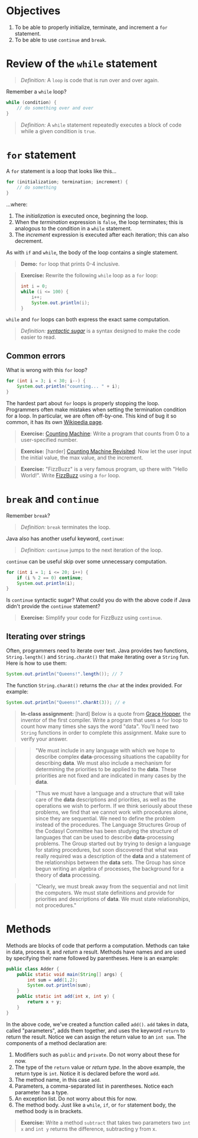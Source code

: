 Objectives
=

1. To be able to properly initialize, terminate, and increment a `for` statement.
2. To be able to use `continue` and `break`.

Review of the `while` statement
=

> *Definition:* A `loop` is code that is run over and over again.

Remember a `while` loop?

```java
while (condition) {
    // do something over and over
}
```

> *Definition:* A `while` statement repeatedly executes a block of code while a given condition is `true`.

`for` statement
=
A `for` statement is a loop that looks like this...
 
```java
for (initialization; termination; increment) {
    // do something
}
```

...where:

1. The *initialization* is executed once, beginning the loop.
2. When the *termination* expression is `false`, the loop terminates; this is analogous to the condition in a `while` statement.
3. The *increment* expression is executed after each iteration; this can also decrement.

As with `if` and `while`, the body of the loop contains a single statement.

> **Demo:** `for` loop that prints 0-4 inclusive.

> **Exercise:** Rewrite the following `while` loop as a `for` loop:
> ```java
> int i = 0;
> while (i <= 100) {
>     i++;
>     System.out.println(i);
> }
> ```

`while` and `for` loops can both express the exact same computation.

> *Definition:* *[syntactic sugar](http://en.wikipedia.org/wiki/Syntactic_sugar)* is a syntax designed to make the code easier to read.

Common errors
-

What is wrong with this `for` loop?

```java
for (int i = 3; i < 30; i--) {
    System.out.println("counting... " + i);
}
```

The hardest part about `for` loops is properly stopping the loop. Programmers often make mistakes when setting the termination condition for a loop. In particular, we are often off-by-one. This kind of bug it so common, it has its own [Wikipedia page](http://en.wikipedia.org/wiki/Off-by-one_error).

> **Exercise:** [Counting Machine](http://programmingbydoing.com/a/counting-machine.html): Write a program that counts from 0 to a user-specified number.

> **Exercise:** [harder] [Counting Machine Revisited](http://programmingbydoing.com/a/counting-machine-revisited.html): Now let the user input the initial value, the max value, and the increment.

> **Exercise:** "FizzBuzz" is a very famous program, up there with "Hello World!". Write [FizzBuzz](http://programmingbydoing.com/a/fizzbuzz.html) using a `for` loop.

`break` and `continue`
=

Remember `break`?

> *Definition:* `break` terminates the loop.

Java also has another useful keyword, `continue`:

> *Definition:* `continue` jumps to the next iteration of the loop.

`continue` can be useful skip over some unnecessary computation.

```java
for (int i = 1; i <= 20; i++) {
    if (i % 2 == 0) continue;
    System.out.println(i);
}
```

Is `continue` syntactic sugar? What could you do with the above code if Java didn't provide the `continue` statement?

> **Exercise:** Simplify your code for FizzBuzz using `continue`.

Iterating over strings
-

Often, programmers need to iterate over text. Java provides two functions, `String.length()` and `String.charAt()` that make iterating over a `String` fun. Here is how to use them:

```java
System.out.println("Queens!".length()); // 7
```

The function `String.charAt()` returns the `char` at the index provided. For example:

```java
System.out.println("Queens!".charAt(3)); // e
```

> **In-class assignment:** [hard] Below is a quote from [Grace Hopper](http://en.wikipedia.org/wiki/Grace_Hopper), the inventor of the first compiler. Write a program that uses a `for` loop to count how many times she says the word "data". You'll need two `String` functions in order to complete this assignment. Make sure to verify your answer.

> > "We must include in any language with which we hope to describe complex **data**-processing situations the capability for describing **data**. We must also include a mechanism for determining the priorities to be applied to the **data**. These priorities are not fixed and are indicated in many cases by the **data**.

> > "Thus we must have a language and a structure that will take care of the **data** descriptions and priorities, as well as the operations we wish to perform. If we think seriously about these problems, we find that we cannot work with procedures alone, since they are sequential. We need to define the problem instead of the procedures. The Language Structures Group of the Codasyl Committee has been studying the structure of languages that can be used to describe **data**-processing problems. The Group started out by trying to design a language for stating procedures, but soon discovered that what was really required was a description of the **data** and a statement of the relationships between the **data** sets. The Group has since begun writing an algebra of processes, the background for a theory of **data** processing.

> > "Clearly, we must break away from the sequential and not limit the computers. We must state definitions and provide for priorities and descriptions of **data**. We must state relationships, not procedures."

Methods
=

Methods are blocks of code that perform a computation. Methods can take in data, process it, and *return* a result. Methods have names and are used by specifying their name followed by parentheses. Here is an example:

```java
public class Adder {
    public static void main(String[] args) {
        int sum = add(1,2);
        System.out.println(sum);
    }
    public static int add(int x, int y) {
        return x + y;
    }
}
```

In the above code, we've created a function called `add()`. `add` takes in data, called "parameters", adds them together, and uses the keyword `return` to return the result. Notice we can assign the return value to an `int sum`. The components of a method declaration are:

1. Modifiers such as `public` and `private`. Do not worry about these for now.
2. The type of the `return` value or *return type*. In the above example, the return type is `int`. Notice it is declared before the word `add`.
3. The method name, in this case `add`.
4. Parameters, a comma-separated list in parentheses. Notice each parameter has a type.
5. An exception list. Do not worry about this for now.
6. The method body. Just like a `while`, `if`, or `for` statement body, the method body is in brackets.

> **Exercise:** Write a method `subtract` that takes two parameters two `int x` and `int y` returns the difference, subtracting y from x.
